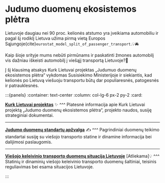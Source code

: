 # Judumo duomenų ekosistemos plėtra

Lietuvoje daugiau nei 90 proc. kelionės atstumo yra įveikiama automobiliu ir pagal šį rodiklį Lietuva užima pirmą
vietą Europos Sąjungoje{cite}`eurostat_model_split_of_passenger_transport`.💡🚘

Kaip šioje srityje mums nebūti pirmūnams ir paskatinti žmones automobilį vis dažniau iškeisti automobilį į viešąjį 
transportą Lietuvoje?🧐

Į šį klausimą atsakys Kurk Lietuvai projektas „Judumuo duomenų ekosistemos plėtra“ vykdomas Susisiekimo
Ministerijoje ir siekiantis, kad kelionės po Lietuvą viešuoju transportu būtų dar populiaresnės, patogesnės ir
patrauklesnės.

:::{panels}
:container: text-center
:column: col-lg-6 px-2 py-2
:card:

**[Kurk Lietuvai projektas](projektas)** ✨
^^^
Platesnė informacija apie Kurk Lietuvai projektą „Judumo duomenų ekosistemos plėtra“, projekto naudos, susiję
strateginiai dokumentai.

---

**[Judumo duomenų standartų apžvalga](standartai/index)** ✍
^^^
Pagrindiniai duomenų teikimo standartai susiję su viešojo transporto statine ir dinamine informacija bei dalijimosi
paslaugomis.

---

**[Viešojo keleivinio transporto duomenų situacija Lietuvoje](duomenys/statiniai-duomenys)** [Atliekama]💡
^^^
Statinių ir dinaminių viešojo keleivinio transporto duomenų šaltiniai, teisinis reguliavimas bei esama situacijos 
Lietuvoje. 

:::